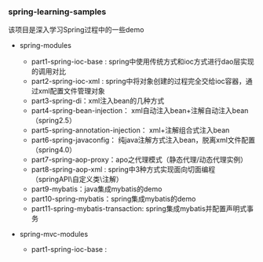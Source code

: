 ### spring-learning-samples

该项目是深入学习Spring过程中的一些demo

- spring-modules 
    - part1-spring-ioc-base : spring中使用传统方式和ioc方式进行dao层实现的调用对比
    - part2-spring-ioc-xml : spring中将对象创建的过程完全交给ioc容器，通过xml配置文件管理对象
    - part3-spring-di：xml注入bean的几种方式
    - part4-spring-bean-injection： xml自动注入bean+注解自动注入bean（spring2.5）
    - part5-spring-annotation-injection： xml+注解组合式注入bean
    - part6-spring-javaconfig： 纯java注解方式注入bean，脱离xml文件配置（spring4.0）
    - part7-spring-aop-proxy：apo之代理模式（静态代理/动态代理实例）
    - part8-spring-aop-xml : spring中3种方式实现面向切面编程（springAPI\自定义类\注解）
    - part9-mybatis：java集成mybatis的demo
    - part10-spring-mybatis：spring集成mybatis的demo
    - part11-spring-mybatis-transaction: spring集成mybatis并配置声明式事务
    
- spring-mvc-modules 
    - part1-spring-ioc-base :   